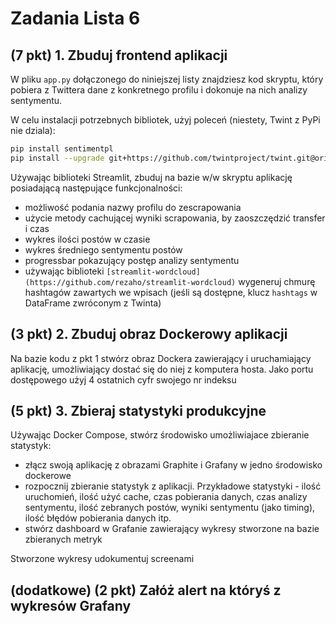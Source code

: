 # Zadania Lista 6

## (7 pkt) 1. Zbuduj frontend aplikacji

W pliku `app.py`  dołączonego do niniejszej listy znajdziesz kod skryptu, który pobiera z Twittera dane z konkretnego profilu i dokonuje na nich analizy sentymentu.

W celu instalacji potrzebnych bibliotek, użyj poleceń (niestety, Twint z PyPi nie dziala):
```bash
pip install sentimentpl
pip install --upgrade git+https://github.com/twintproject/twint.git@origin/master#egg=twint
```

Używając biblioteki Streamlit, zbuduj na bazie w/w skryptu aplikację posiadającą następujące funkcjonalności:
* możliwość podania nazwy profilu do zescrapowania 
* użycie metody cachującej wyniki scrapowania, by zaoszczędzić transfer i czas
* wykres ilości postów w czasie
* wykres średniego sentymentu postów
* progressbar pokazujący postęp analizy sentymentu
* używając biblioteki `[streamlit-wordcloud](https://github.com/rezaho/streamlit-wordcloud)` wygeneruj chmurę hashtagów zawartych we wpisach (jeśli są dostępne, klucz `hashtags` w DataFrame zwróconym z Twinta)


## (3 pkt) 2. Zbuduj obraz Dockerowy aplikacji
Na bazie kodu z pkt 1 stwórz obraz Dockera zawierający i uruchamiający aplikację, umożliwiający dostać się do niej z komputera hosta. Jako portu dostępowego użyj 4 ostatnich cyfr swojego nr indeksu

## (5 pkt) 3. Zbieraj statystyki produkcyjne

Używając Docker Compose, stwórz środowisko umożliwiajace zbieranie statystyk:
* złącz swoją aplikację z obrazami Graphite i Grafany w jedno środowisko dockerowe
* rozpocznij zbieranie statystyk z aplikacji. Przykładowe statystyki - ilość uruchomień, ilość użyć cache, czas pobierania danych, czas analizy sentymentu, ilość zebranych postów, wyniki sentymentu (jako timing), ilość błędów pobierania danych itp.
* stwórz dashboard w Grafanie zawierający wykresy stworzone na bazie zbieranych metryk

Stworzone wykresy udokumentuj screenami

## (dodatkowe) (2 pkt) Załóż alert na któryś z wykresów Grafany
   




